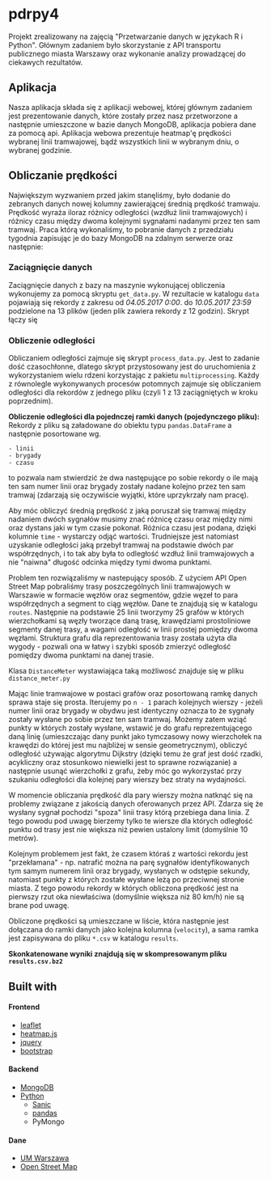 # pdrpy4

Projekt zrealizowany na zajęcią "Przetwarzanie danych w językach R i Python".
Głównym zadaniem było skorzystanie z API transportu publicznego miasta Warszawy
oraz wykonanie analizy prowadzącej do ciekawych rezultatów.

## Aplikacja

Nasza aplikacja składa się z aplikacji webowej, której głównym zadaniem jest
prezentowanie danych, które zostały przez nasz przetworzone a następnie
umieszczone w bazie danych MongoDB, aplikacja pobiera dane za pomocą api.
Aplikacja webowa prezentuje heatmap'ę prędkości wybranej linii tramwajowej,
bądź wszystkich linii w wybranym dniu, o wybranej godzinie.

## Obliczanie prędkości

Największym wyzwaniem przed jakim stanęliśmy, było dodanie do zebranych danych nowej kolumny
zawierającej średnią prędkość tramwaju. Prędkość wyraża iloraz różnicy odległości (wzdłuż linii
tramwajowych) i różnicy czasu między dwoma kolejnymi sygnałami nadanymi przez ten sam tramwaj.
Praca którą wykonaliśmy, to pobranie danych z przedziału tygodnia zapisując je do bazy MongoDB
na zdalnym serwerze oraz następnie:

### Zaciągnięcie danych
Zaciągnięcie danych z bazy na maszynie wykonującej obliczenia wykonujemy za pomocą skryptu `get_data.py`.
W rezultacie w katalogu `data` pojawiają się rekordy z zakresu od *04.05.2017 0:00*.
do *10.05.2017 23:59* podzielone na 13 plików (jeden plik zawiera rekordy z 12 godzin).
Skrypt łączy się 

### Obliczenie odległości
Obliczaniem odległości zajmuje się skrypt `process_data.py`. Jest to zadanie dość czasochłonne, dlatego skrypt
przystosowany jest do uruchomienia z wykorzystaniem wielu rdzeni korzystając z pakietu `multiprocessing`. Każdy
z równolegle wykonywanych procesów potomnych zajmuje się obliczaniem odległości dla rekordów z jednego pliku (czyli
1 z 13 zaciągniętych w kroku poprzednim).

**Obliczenie odległości dla pojednczej ramki danych (pojedynczego pliku):**
Rekordy z pliku są załadowane do obiektu typu `pandas.DataFrame` a następnie posortowane wg.
    
    - linii
    - brygady
    - czasu
    
   to pozwala nam stwierdzić że dwa następujące po sobie rekordy o ile mają ten sam numer linii
   oraz brygady zostały nadane kolejno przez ten sam tramwaj (zdarzają się oczywiście wyjątki,
   które uprzykrzały nam pracę).
   
   Aby móc obliczyć średnią prędkość z jaką poruszał się tramwaj między nadaniem dwóch sygnałów
   musimy znać różnicę czasu oraz między nimi oraz dystans jaki w tym czasie pokonał.
   Różnica czasu jest podana, dzięki kolumnie `time` - wystarczy odjąć wartości. Trudniejsze
   jest natomiast uzyskanie odległości jaką przebył tramwaj na podstawie dwóch par współrzędnych,
   i to tak aby była to odległość wzdłuż linii tramwajowych a nie "naiwna" długość odcinka
   między tymi dwoma punktami.
   
   Problem ten rozwiązaliśmy w nastepujący sposób. Z użyciem API Open Street Map pobraliśmy
   trasy poszczególnych linii tramwajowych w Warszawie w formacie węzłów oraz segmentów, gdzie
   węzeł to para współrzędnych a segment to ciąg węzłów. Dane te znajdują się w katalogu `routes`.
   Następnie na podstawie 25 linii tworzymy 25 grafów w których wierzchołkami są węzły tworzące
   daną trasę, krawędziami prostoliniowe segmenty danej trasy, a wagami odległość w linii prostej
   pomiędzy dwoma węzłami. Struktura grafu dla reprezentowania trasy została użyta dla wygody - 
   pozwali ona w łatwy i szybki sposób zmierzyć odległość pomiędzy dwoma punktami na danej trasie.
   
   Klasa `DistanceMeter` wystawiająca taką możliwosć znajduje się w pliku `distance_meter.py`
   
   Mając linie tramwajowe w postaci grafów oraz posortowaną ramkę danych sprawa staje się prosta.
   Iterujemy po `n - 1` parach kolejnych wierszy - jeżeli numer linii oraz brygady w obydwu
   jest identyczny oznacza to że sygnały zostały wysłane po sobie przez ten sam tramwaj.
   Możemy zatem wziąć punkty w których zostały wysłane, wstawić je do grafu reprezentującego daną
   linię (umieszczając dany punkt jako tymczasowy nowy wierzchołek na krawędzi do której jest mu
   najbliżej w sensie geometrycznym), obliczyć odległość używając algorytmu Dijkstry (dzięki
   temu że graf jest dość rzadki, acykliczny oraz stosunkowo niewielki jest to sprawne rozwiązanie)
   a następnie usunąć wierzchołki z grafu, żeby móc go wykorzystać przy szukaniu odległości dla
   kolejnej pary wierszy bez straty na wydajności.
   
   W momencie obliczania prędkość dla pary wierszy można natknąć się na problemy związane
   z jakością danych oferowanych przez API. Zdarza się że wysłany sygnał pochodzi "spoza" linii
   trasy którą przebiega dana linia. Z tego powodu pod uwagę bierzemy tylko te wiersze dla których
   odległość punktu od trasy jest nie większa niż pewien ustalony limit (domyślnie 10 metrów).
   
   Kolejnym problemem jest fakt, że czasem któraś z wartości rekordu jest "przekłamana" - np.
   natrafić można na parę sygnałów identyfikowanych tym samym numerem linii oraz brygady, wysłanych
   w odstępie sekundy, natomiast punkty z których zostałe wysłane leżą po przeciwnej stronie miasta.
   Z tego powodu rekordy w których obliczona prędkość jest na pierwszy rzut oka niewłaściwa (domyślnie
   większa niż 80 km/h) nie są brane pod uwagę.
   
   Obliczone prędkości są umieszczane w liście, która następnie jest dołączana do ramki danych
   jako kolejna kolumna (`velocity`), a sama ramka jest zapisywana do pliku `*.csv` w katalogu 
   `results`.
   
   
   **Skonkatenowane wyniki znajdują się w skompresowanym pliku `results.csv.bz2`**
    
   
## Built with
#### Frontend
- [leaflet](http://leafletjs.com/)
- [heatmap.js](https://www.patrick-wied.at/static/heatmapjs/)
- [jquery](https://jquery.com/)
- [bootstrap](https://getbootstrap.com/)
#### Backend
- [MongoDB](https://www.mongodb.com/)
- [Python](https://www.python.org/)
  - [Sanic](https://github.com/channelcat/sanic)
  - [pandas](http://pandas.pydata.org/)
  - PyMongo
#### Dane
- [UM Warszawa](https://api.um.warszawa.pl/)
- [Open Street Map](https://www.openstreetmap.org/)
